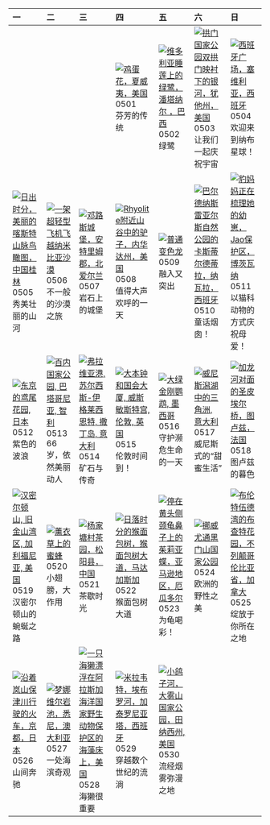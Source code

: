 | 一                                                                                                                                                                                                              | 二                                                                                                                                                                                             | 三                                                                                                                                                                                                       | 四                                                                                                                                                                                                         | 五                                                                                                                                                                                                         | 六                                                                                                                                                                                                        | 日                                                                                                                                                                                                         |
|:---------------------------------------------------------------------------------------------------------------------------------------------------------------------------------------------------------------|:----------------------------------------------------------------------------------------------------------------------------------------------------------------------------------------------|:--------------------------------------------------------------------------------------------------------------------------------------------------------------------------------------------------------|:----------------------------------------------------------------------------------------------------------------------------------------------------------------------------------------------------------|:----------------------------------------------------------------------------------------------------------------------------------------------------------------------------------------------------------|:---------------------------------------------------------------------------------------------------------------------------------------------------------------------------------------------------------|:----------------------------------------------------------------------------------------------------------------------------------------------------------------------------------------------------------|
|                                                                                                                                                                                                                |                                                                                                                                                                                               |                                                                                                                                                                                                         | [![](https://www.bing.com/th?id=OHR.PinkPlumeria_ZH-CN3890147555_320x240.jpg "鸡蛋花，夏威夷，美国")](https://www.bing.com/th?id=OHR.PinkPlumeria_ZH-CN3890147555_UHD.jpg)<br>0501<br>芬芳的传统                         | [![](https://www.bing.com/th?id=OHR.BrazilHeron_ZH-CN7200229300_320x240.jpg "维多利亚睡莲上的绿鹭，潘塔纳尔 ，巴西")](https://www.bing.com/th?id=OHR.BrazilHeron_ZH-CN7200229300_UHD.jpg)<br>0502<br>绿鹭                     | [![](https://www.bing.com/th?id=OHR.ArchesGalaxy_ZH-CN0954505086_320x240.jpg "拱门国家公园双拱门映衬下的银河，犹他州，美国")](https://www.bing.com/th?id=OHR.ArchesGalaxy_ZH-CN0954505086_UHD.jpg)<br>0503<br>让我们一起庆祝宇宙        | [![](https://www.bing.com/th?id=OHR.SevilleNaboo_ZH-CN1065227658_320x240.jpg "西班牙广场，塞维利亚，西班牙")](https://www.bing.com/th?id=OHR.SevilleNaboo_ZH-CN1065227658_UHD.jpg)<br>0504<br>欢迎来到纳布星球！                 |
| [![](https://www.bing.com/th?id=OHR.BeginningofSummer25Y_ZH-CN2000519236_320x240.jpg "日出时分，美丽的喀斯特山脉鸟瞰图，中国桂林")](https://www.bing.com/th?id=OHR.BeginningofSummer25Y_ZH-CN2000519236_UHD.jpg)<br>0505<br>秀美壮丽的山河 | [![](https://www.bing.com/th?id=OHR.FlyoverNamibia_ZH-CN2114171516_320x240.jpg "一架超轻型飞机飞越纳米比亚沙漠")](https://www.bing.com/th?id=OHR.FlyoverNamibia_ZH-CN2114171516_UHD.jpg)<br>0506<br>不一般的沙漠之旅 | [![](https://www.bing.com/th?id=OHR.DunluceIreland_ZH-CN2412229757_320x240.jpg "邓路斯城堡，安特里姆郡，北爱尔兰")](https://www.bing.com/th?id=OHR.DunluceIreland_ZH-CN2412229757_UHD.jpg)<br>0507<br>岩石上的城堡            | [![](https://www.bing.com/th?id=OHR.RhyoliteDonkeys_ZH-CN2626127533_320x240.jpg "Rhyolite附近山谷中的驴子，内华达州，美国")](https://www.bing.com/th?id=OHR.RhyoliteDonkeys_ZH-CN2626127533_UHD.jpg)<br>0508<br>值得大声欢呼的一天 | [![](https://www.bing.com/th?id=OHR.CuteChameleon_ZH-CN5029981236_320x240.jpg "普通变色龙")](https://www.bing.com/th?id=OHR.CuteChameleon_ZH-CN5029981236_UHD.jpg)<br>0509<br>融入又突出                            | [![](https://www.bing.com/th?id=OHR.Castildetierra_ZH-CN6042529770_320x240.jpg "巴尔德纳斯雷亚尔斯自然公园的卡斯蒂尔德蒂拉，纳瓦拉，西班牙")](https://www.bing.com/th?id=OHR.Castildetierra_ZH-CN6042529770_UHD.jpg)<br>0510<br>童话烟囱！ | [![](https://www.bing.com/th?id=OHR.LeopardMother_ZH-CN6134353524_320x240.jpg "豹妈妈正在梳理她的幼崽，Jao保护区，博茨瓦纳")](https://www.bing.com/th?id=OHR.LeopardMother_ZH-CN6134353524_UHD.jpg)<br>0511<br>以猫科动物的方式庆祝母爱！  |
| [![](https://www.bing.com/th?id=OHR.IrisGarden_ZH-CN6226448882_320x240.jpg "东京的鸢尾花园, 日本")](https://www.bing.com/th?id=OHR.IrisGarden_ZH-CN6226448882_UHD.jpg)<br>0512<br>紫色的波浪                                 | [![](https://www.bing.com/th?id=OHR.TorresChile_ZH-CN6319613148_320x240.jpg "百内国家公园, 巴塔哥尼亚, 智利")](https://www.bing.com/th?id=OHR.TorresChile_ZH-CN6319613148_UHD.jpg)<br>0513<br>66岁，依然美丽动人   | [![](https://www.bing.com/th?id=OHR.SardiniaFlavia_ZH-CN6784449568_320x240.jpg "弗拉维亚港, 苏尔西斯-伊格莱西恩特, 撒丁岛, 意大利")](https://www.bing.com/th?id=OHR.SardiniaFlavia_ZH-CN6784449568_UHD.jpg)<br>0514<br>矿石与传奇 | [![](https://www.bing.com/th?id=OHR.LondonParliament_ZH-CN7089923691_320x240.jpg "大本钟和国会大厦, 威斯敏斯特宫, 伦敦, 英国")](https://www.bing.com/th?id=OHR.LondonParliament_ZH-CN7089923691_UHD.jpg)<br>0515<br>伦敦时间到！  | [![](https://www.bing.com/th?id=OHR.GreenMacaw_ZH-CN3451340204_320x240.jpg "大绿金刚鹦鹉, 墨西哥")](https://www.bing.com/th?id=OHR.GreenMacaw_ZH-CN3451340204_UHD.jpg)<br>0516<br>守护濒危生命的一天                        | [![](https://www.bing.com/th?id=OHR.VeniceLagoon_ZH-CN3791408491_320x240.jpg "威尼斯潟湖中的三角洲, 意大利")](https://www.bing.com/th?id=OHR.VeniceLagoon_ZH-CN3791408491_UHD.jpg)<br>0517<br>威尼斯式的“甜蜜生活”             | [![](https://www.bing.com/th?id=OHR.ToulouseBridge_ZH-CN3930246927_320x240.jpg "加龙河对面的圣皮埃尔桥，图卢兹，法国")](https://www.bing.com/th?id=OHR.ToulouseBridge_ZH-CN3930246927_UHD.jpg)<br>0518<br>图卢兹的暮色            |
| [![](https://www.bing.com/th?id=OHR.MountHamilton_ZH-CN4280549129_320x240.jpg "汉密尔顿山, 旧金山湾区, 加利福尼亚, 美国")](https://www.bing.com/th?id=OHR.MountHamilton_ZH-CN4280549129_UHD.jpg)<br>0519<br>汉密尔顿山的蜿蜒之路          | [![](https://www.bing.com/th?id=OHR.HoneyBeeLavender_ZH-CN4513594236_320x240.jpg "薰衣草上的蜜蜂")](https://www.bing.com/th?id=OHR.HoneyBeeLavender_ZH-CN4513594236_UHD.jpg)<br>0520<br>小翅膀，大作用      | [![](https://www.bing.com/th?id=OHR.SongyangTeaGarden_ZH-CN4763170909_320x240.jpg "杨家塘村茶园，松阳县，中国")](https://www.bing.com/th?id=OHR.SongyangTeaGarden_ZH-CN4763170909_UHD.jpg)<br>0521<br>茶歇时光           | [![](https://www.bing.com/th?id=OHR.BaobabAvenue_ZH-CN5217451344_320x240.jpg "日落时分的猴面包树，猴面包树大道，马达加斯加")](https://www.bing.com/th?id=OHR.BaobabAvenue_ZH-CN5217451344_UHD.jpg)<br>0522<br>猴面包树大道            | [![](https://www.bing.com/th?id=OHR.ButterflyTurtle_ZH-CN5706515924_320x240.jpg "停在黄头侧颈龟鼻子上的茱莉亚蝶，亚马逊地区，厄瓜多尔")](https://www.bing.com/th?id=OHR.ButterflyTurtle_ZH-CN5706515924_UHD.jpg)<br>0523<br>为龟喝彩！   | [![](https://www.bing.com/th?id=OHR.JotunheimenPark_ZH-CN7417034574_320x240.jpg "挪威尤通黑门山国家公园")](https://www.bing.com/th?id=OHR.JotunheimenPark_ZH-CN7417034574_UHD.jpg)<br>0524<br>欧洲的野性之美               | [![](https://www.bing.com/th?id=OHR.ButchartFlowers_ZH-CN6692930571_320x240.jpg "布伦特伍德湾的布查特花园，不列颠哥伦比亚省，加拿大")](https://www.bing.com/th?id=OHR.ButchartFlowers_ZH-CN6692930571_UHD.jpg)<br>0525<br>绽放于你所在之地 |
| [![](https://www.bing.com/th?id=OHR.Arashiyama2025_ZH-CN7836747321_320x240.jpg "沿着岚山保津川行驶的火车，京都，日本")](https://www.bing.com/th?id=OHR.Arashiyama2025_ZH-CN7836747321_UHD.jpg)<br>0526<br>山间奔驰                   | [![](https://www.bing.com/th?id=OHR.MonaValePool_ZH-CN7968271596_320x240.jpg "梦娜维尔岩池，悉尼，澳大利亚")](https://www.bing.com/th?id=OHR.MonaValePool_ZH-CN7968271596_UHD.jpg)<br>0527<br>一处海滨奇观        | [![](https://www.bing.com/th?id=OHR.KelpOtter_ZH-CN8297228161_320x240.jpg "一只海獭漂浮在阿拉斯加海洋国家野生动物保护区的海藻床上，美国")](https://www.bing.com/th?id=OHR.KelpOtter_ZH-CN8297228161_UHD.jpg)<br>0528<br>海獭很重要         | [![](https://www.bing.com/th?id=OHR.MiravetSpain_ZH-CN8584568741_320x240.jpg "米拉韦特，埃布罗河，加泰罗尼亚塔，西班牙")](https://www.bing.com/th?id=OHR.MiravetSpain_ZH-CN8584568741_UHD.jpg)<br>0529<br>穿越数个世纪的流淌           | [![](https://www.bing.com/th?id=OHR.LittlePigeonRiver_ZH-CN6554251943_320x240.jpg "小鸽子河，大雾山国家公园，田纳西州, 美国")](https://www.bing.com/th?id=OHR.LittlePigeonRiver_ZH-CN6554251943_UHD.jpg)<br>0530<br>流经烟雾弥漫之地 |                                                                                                                                                                                                          |                                                                                                                                                                                                           |